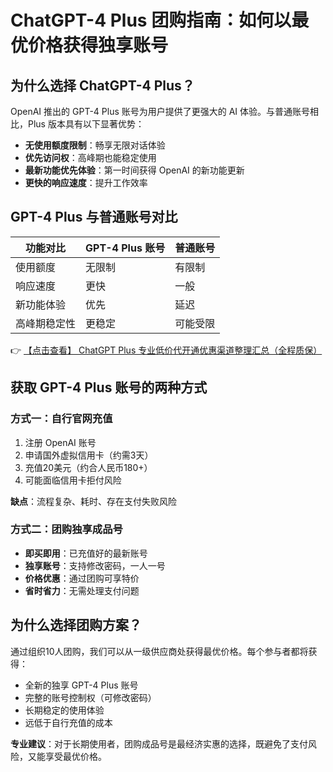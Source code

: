 # ChatGPT-4 Plus 团购指南：如何以最优价格获得独享账号

## 为什么选择 ChatGPT-4 Plus？

OpenAI 推出的 GPT-4 Plus 账号为用户提供了更强大的 AI 体验。与普通账号相比，Plus 版本具有以下显著优势：

- **无使用额度限制**：畅享无限对话体验
- **优先访问权**：高峰期也能稳定使用
- **最新功能优先体验**：第一时间获得 OpenAI 的新功能更新
- **更快的响应速度**：提升工作效率

## GPT-4 Plus 与普通账号对比

| 功能对比       | GPT-4 Plus 账号 | 普通账号 |
|--------------|---------------|---------|
| 使用额度      | 无限制         | 有限制   |
| 响应速度      | 更快          | 一般     |
| 新功能体验    | 优先          | 延迟     |
| 高峰期稳定性  | 更稳定        | 可能受限 |

👉 [【点击查看】 ChatGPT Plus 专业低价代开通优惠渠道整理汇总（全程质保）](https://bit.ly/DaiKai)

## 获取 GPT-4 Plus 账号的两种方式

### 方式一：自行官网充值
1. 注册 OpenAI 账号
2. 申请国外虚拟信用卡（约需3天）
3. 充值20美元（约合人民币180+）
4. 可能面临信用卡拒付风险

**缺点**：流程复杂、耗时、存在支付失败风险

### 方式二：团购独享成品号
- **即买即用**：已充值好的最新账号
- **独享账号**：支持修改密码，一人一号
- **价格优惠**：通过团购可享特价
- **省时省力**：无需处理支付问题

## 为什么选择团购方案？

通过组织10人团购，我们可以从一级供应商处获得最优价格。每个参与者都将获得：
- 全新的独享 GPT-4 Plus 账号
- 完整的账号控制权（可修改密码）
- 长期稳定的使用体验
- 远低于自行充值的成本

**专业建议**：对于长期使用者，团购成品号是最经济实惠的选择，既避免了支付风险，又能享受最优价格。